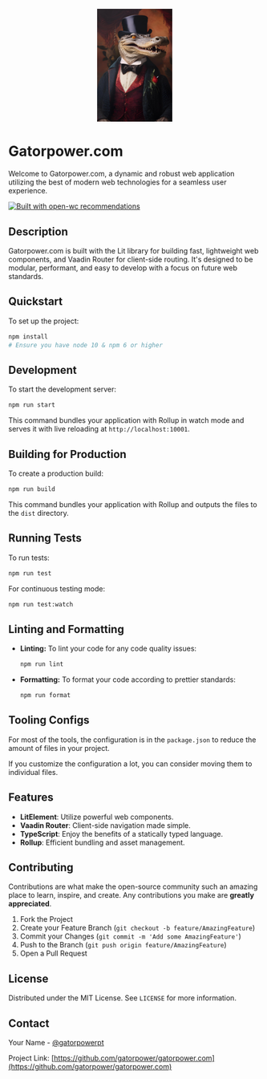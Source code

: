 <p align="center">
  <img src="https://raw.githubusercontent.com/gatorpower/gatorpower.com/main/assets/gui/victor.jpg" alt="Logo" width="150">
</p>


# Gatorpower.com

Welcome to Gatorpower.com, a dynamic and robust web application utilizing the best of modern web technologies for a seamless user experience.

[![Built with open-wc recommendations](https://img.shields.io/badge/built%20with-open--wc-blue.svg)](https://github.com/open-wc)

## Description

Gatorpower.com is built with the Lit library for building fast, lightweight web components, and Vaadin Router for client-side routing. It's designed to be modular, performant, and easy to develop with a focus on future web standards.

## Quickstart

To set up the project:

```sh
npm install
# Ensure you have node 10 & npm 6 or higher
```

## Development

To start the development server:

```sh
npm run start
```

This command bundles your application with Rollup in watch mode and serves it with live reloading at `http://localhost:10001`.

## Building for Production

To create a production build:

```sh
npm run build
```

This command bundles your application with Rollup and outputs the files to the `dist` directory.

## Running Tests

To run tests:

```sh
npm run test
```

For continuous testing mode:

```sh
npm run test:watch
```

## Linting and Formatting

- **Linting:** To lint your code for any code quality issues:

  ```sh
  npm run lint
  ```

- **Formatting:** To format your code according to prettier standards:

  ```sh
  npm run format
  ```

## Tooling Configs

For most of the tools, the configuration is in the `package.json` to reduce the amount of files in your project.

If you customize the configuration a lot, you can consider moving them to individual files.

## Features

- **LitElement**: Utilize powerful web components.
- **Vaadin Router**: Client-side navigation made simple.
- **TypeScript**: Enjoy the benefits of a statically typed language.
- **Rollup**: Efficient bundling and asset management.

## Contributing

Contributions are what make the open-source community such an amazing place to learn, inspire, and create. Any contributions you make are **greatly appreciated**.

1. Fork the Project
2. Create your Feature Branch (`git checkout -b feature/AmazingFeature`)
3. Commit your Changes (`git commit -m 'Add some AmazingFeature'`)
4. Push to the Branch (`git push origin feature/AmazingFeature`)
5. Open a Pull Request

## License

Distributed under the MIT License. See `LICENSE` for more information.

## Contact

Your Name - [@gatorpowerpt](https://twitter.com/gatorpowerpt)

Project Link: [https://github.com/gatorpower/gatorpower.com](https://github.com/gatorpower/gatorpower.com)
